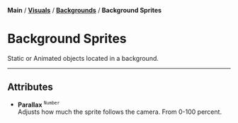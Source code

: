**Main** / [**Visuals**](../.. "shitballs") / [**Backgrounds**](.. "realballs") / **Background Sprites**

# Background Sprites

Static or Animated objects located in a background.

---

## Attributes

* **Parallax** <sup>`Number`</sup><br>
Adjusts how much the sprite follows the camera. From 0-100 percent.